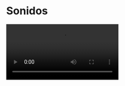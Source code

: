 # Sonidos

<video controls><source src="https://digi21.blob.core.windows.net/videos-ayuda/desarrollo/16.%20Sonidos.mp4" type="video/mp4"></video>



